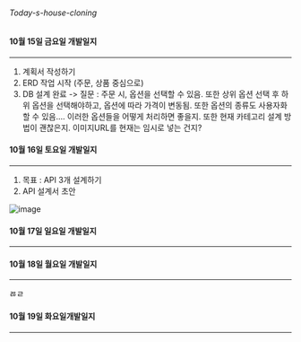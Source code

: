 ###### Today-s-house-cloning

#### 10월 15일 금요일 개발일지
------
1. 계획서 작성하기
2. ERD 작업 시작 (주문, 상품 중심으로)
3. DB 설계 완료
-> 질문 : 주문 시, 옵션을 선택할 수 있음. 또한 상위 옵션 선택 후 하위 옵션을 선택해야하고, 옵션에 따라 가격이 변동됨. 또한 옵션의 종류도 사용자화 할 수 있음....
이러한 옵션들을 어떻게 처리하면 좋을지.
또한 현재 카테고리 설계 방법이 괜찮은지.
이미지URL를 현재는 임시로 넣는 건지?


#### 10월 16일 토요일 개발일지
------
1. 목표 : API 3개 설계하기
2. API 설계서 초안

![image](https://user-images.githubusercontent.com/91481253/137576001-eb2d279e-7c75-408f-8ddb-2b9d524862e4.png)




#### 10월 17일 일요일 개발일지
------



#### 10월 18일 월요일 개발일지
------

ㅀㄹ

#### 10월 19일 화요일개발일지
------
